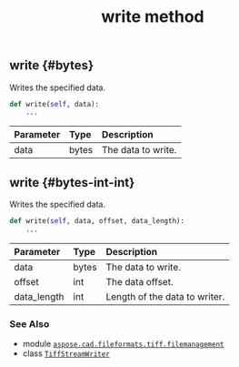 ﻿---
title: write method
second_title: Aspose.CAD for Python via .NET API References
description: 
type: docs
weight: 20
url: /python-net/aspose.cad.fileformats.tiff.filemanagement/tiffstreamwriter/write/
is_root: false
---

## write {#bytes}

Writes the specified data.



```python
def write(self, data):
    ...
```


| Parameter | Type | Description |
| :- | :- | :- |
| data | bytes | The data to write. |


## write {#bytes-int-int}

Writes the specified data.



```python
def write(self, data, offset, data_length):
    ...
```


| Parameter | Type | Description |
| :- | :- | :- |
| data | bytes | The data to write. |
| offset | int | The data offset. |
| data_length | int | Length of the data to writer. |



### See Also
* module [`aspose.cad.fileformats.tiff.filemanagement`](../../)
* class [`TiffStreamWriter`](/cad/python-net/aspose.cad.fileformats.tiff.filemanagement/tiffstreamwriter)
